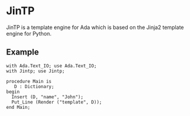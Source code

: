 # JinTP

JinTP is a template engine for Ada which is based on the Jinja2 template
engine for Python.

## Example

    with Ada.Text_IO; use Ada.Text_IO;
    with Jintp; use Jintp;

    procedure Main is
       D : Dictionary;
    begin
      Insert (D, "name", "John");
      Put_Line (Render ("template", D));
    end Main;
